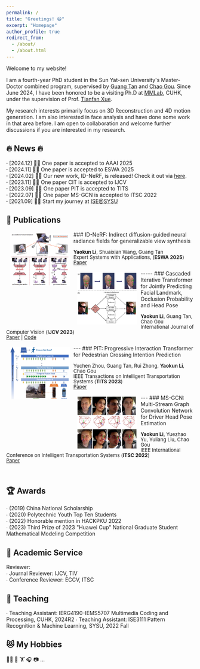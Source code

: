 ```yaml
---
permalink: /
title: "Greetings! 😆"
excerpt: "Homepage"
author_profile: true
redirect_from:
  - /about/
  - /about.html
---
```


Welcome to my website!

I am a fourth-year PhD student in the Sun Yat-sen University's Master-Doctor combined program, supervised by [Guang Tan](https://scholar.google.com/citations?hl=zh-CN&user=JerZls4AAAAJ&view_op=list_works&sortby=pubdate) and [Chao Gou](https://scholar.google.com/citations?user=_0ad79AAAAAJ&hl=en). Since June 2024, I have been honored to be a visiting Ph.D at [MMLab](https://mmlab.ie.cuhk.edu.hk/people.html), CUHK, under the supervision of Prof. [Tianfan Xue](https://tianfan.info/).

My research interests primarily focus on 3D Reconstruction and 4D motion generation. I am also interested in face analysis and have done some work in that area before. I am open to collaboration and welcome further discussions if you are interested in my research.<br />


   
🔥 News 🔥
----- 
**∙** [2024.12] 🎉🎉 One paper is accepted to AAAI 2025<br />
**∙** [2024.11] 🎉🎉 One paper is accepted to ESWA 2025<br />
**∙** [2024.02] 🌟🌟 Our new work, ID-NeRF, is released! Check it out via [here](https://arxiv.org/pdf/2402.01217.pdf).<br />
**∙** [2023.11] 🎉🎉 One paper CIT is accepted to IJCV<br /> 
**∙** [2023.09] 🎉🎉 One paper PIT is accepted to TITS<br /> 
**∙** [2022.07] 🎉🎉 One paper MS-GCN is accepted to ITSC 2022<br /> 
**∙** [2021.09] 🚀🚀 Start my journey at [ISE@SYSU](https://ise.sysu.edu.cn/) 

📑 Publications 
-----
<img style="float: left; margin:5px 10px" src="../images/paper_teasers/ID-NeRF.png" width="160" height="140">
### ID-NeRF: Indirect diffusion-guided neural radiance fields for generalizable view synthesis
<p style="line-height:1.0">
<font size="2">
<strong>Yaokun Li</strong>, Shuaixian Wang, Guang Tan <br /> 
Expert Systems with Applications, (<strong>ESWA 2025</strong>) <br />
<a href="https://www.sciencedirect.com/science/article/abs/pii/S095741742402935X">Paper</a>
<br />
</font>
</p>
----- 
<img style="float: left; margin:5px 10px" src="../images/paper_teasers/CIT.png" width="160" height="140"> 
### Cascaded Iterative Transformer for Jointly Predicting Facial Landmark, Occlusion Probability and Head Pose 
<p style="line-height:1.0"> 
<font size="2"> 
<strong>Yaokun Li</strong>, Guang Tan, Chao Gou <br /> 
International Journal of Computer Vision (<strong>IJCV 2023</strong>)<br /> 
<a href="https://doi.org/10.1007/s11263-023-01935-2">Paper</a> | 
<a href="https://github.com/Iron-LYK/CIT">Code</a>
<br />
</font>
</p>
---
<img style="float: left; margin:5px 10px" src="../images/paper_teasers/PIT.png" width="160" height="140"> 
### PIT: Progressive Interaction Transformer for Pedestrian Crossing Intention Prediction 
<p style="line-height:1.0"> 
<font size="2"> 
Yuchen Zhou, Guang Tan, Rui Zhong, <strong>Yaokun Li</strong>, Chao Gou<br /> 
IEEE Transactions on Intelligent Transportation Systems (<strong>TITS 2023</strong>)<br /> 
<a href="https://ieeexplore.ieee.org/abstract/document/10247098">Paper</a>
<br /> 
</font> 
</p> 
---
<img style="float: left; margin:5px 10px" src="../images/paper_teasers/MS-GCN.png" width="160" height="140"> 
### MS-GCN: Multi-Stream Graph Convolution Network for Driver Head Pose Estimation 
<p style="line-height:1.0"> 
<font size="2"> 
<strong>Yaokun Li</strong>, Yuezhao Yu, Yuliang Liu, Chao Gou<br /> 
IEEE International Conference on Intelligent Transportation Systems (<strong>ITSC 2022</strong>)<br /> 
<a href="https://ieeexplore.ieee.org/abstract/document/9922277">Paper</a>
<br /> 
</font> 
</p> 
<br/>


🏆 Awards 
----- 
∙ \(2019\) China National Scholarship<br /> 
∙ \(2020\) Polytechnic Youth Top Ten Students<br /> 
∙ \(2022\) Honorable mention in HACKPKU 2022<br /> 
∙ \(2023\) Third Prize of 2023 "Huawei Cup" National Graduate Student Mathematical Modeling Competition<br /> 




📝 Academic Service 
----- 
Reviewer:<br /> 
∙ Journal Reviewer: IJCV, TIV<br /> 
∙ Conference Reviewer: ECCV, ITSC<br /> 



📖 Teaching 
----- 
∙ Teaching Assistant: IERG4190-IEMS5707 Multimedia Coding and Processing, CUHK, 2024R2 
∙ Teaching Assistant: ISE3111 Pattern Recognition & Machine Learning, SYSU, 2022 Fall 


😻 My Hobbies
----- 
🏃‍♂️ 🏀 🏋 🎧 📷 ...
